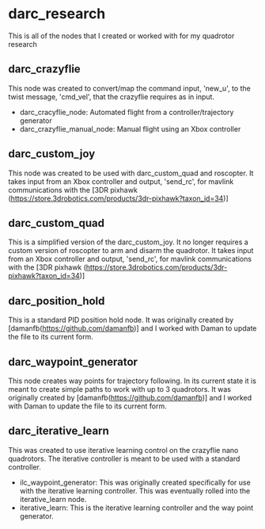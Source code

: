 # darc_research
This is all of the nodes that I created or worked with for my quadrotor research

## darc_crazyflie
This node was created to convert/map the command input, 'new_u', to the twist message, 'cmd_vel', that the crazyflie requires as in input.
- darc_cracyflie_node: Automated flight from a controller/trajectory generator
- darc_crazyflie_manual_node: Manual flight using an Xbox controller

## darc_custom_joy
This node was created to be used with darc_custom_quad and roscopter. It takes input from an Xbox controller and output, 'send_rc', for mavlink communications with the [3DR pixhawk (https://store.3drobotics.com/products/3dr-pixhawk?taxon_id=34)]

## darc_custom_quad
This is a simplified version of the darc_custom_joy. It no longer requires a custom version of roscopter to arm and disarm the quadrotor.  It takes input from an Xbox controller and output, 'send_rc', for mavlink communications with the [3DR pixhawk (https://store.3drobotics.com/products/3dr-pixhawk?taxon_id=34)]

## darc_position_hold
This is a standard PID position hold node. It was originally created by [damanfb(https://github.com/damanfb)] and I worked with Daman to update the file to its current form.

## darc_waypoint_generator
This node creates way points for trajectory following. In its current state it is meant to create simple paths to work with up to 3 quadrotors.  It was originally created by [damanfb(https://github.com/damanfb)] and I worked with Daman to update the file to its current form.


## darc_iterative_learn
This was created to use iterative learning control on the crazyflie nano quadrotors. The iterative controller is meant to be used with a standard controller. 
- ilc_waypoint_generator: This was originally created specifically for use with the iterative learning controller. This was eventually rolled into the  iterative_learn node.
- iterative_learn: This is the iterative learning controller and the way point generator.

